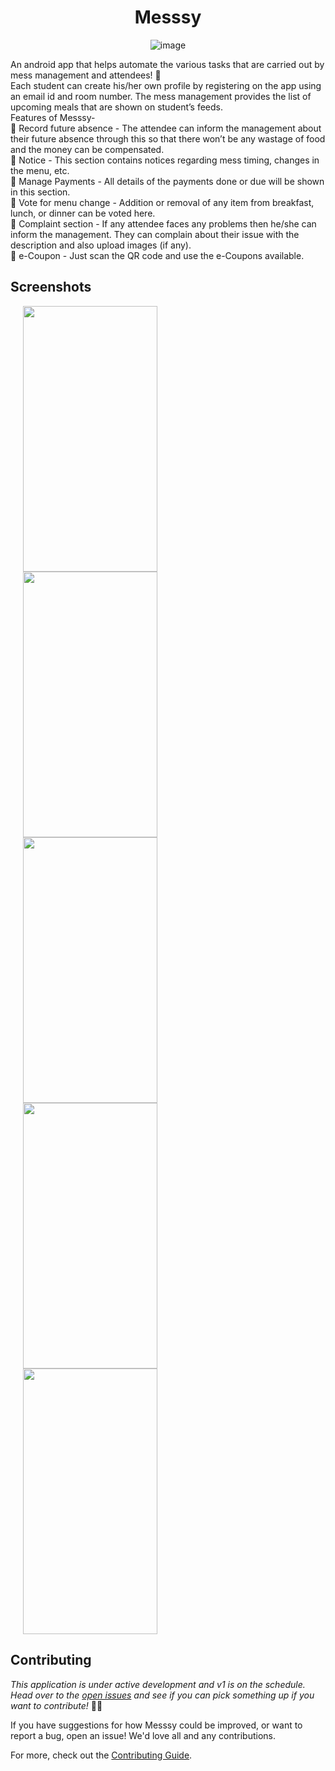 <h1 align="center">Messsy</h1>

<span style="display:block;text-align:center">![image](https://github.com/hackslash-nitp/messsy/raw/master/app/src/main/res/drawable/logo.png)</span>

An android app that helps automate the various tasks that are carried out by mess management and attendees! 🎉<br>
Each student can create his/her own profile by registering on the app using an email id and room number. The mess management provides the list of upcoming meals that are shown on student’s feeds.<br>
Features of Messsy-<br>
🌟 Record future absence - The attendee can inform the management about their future absence through this so that there won’t be any wastage of food and the money can be compensated. <br>
🌟 Notice - This section contains notices regarding mess timing, changes in the menu, etc.<br>
🌟 Manage Payments - All details of the payments done or due will be shown in this section.<br>
🌟 Vote for menu change - Addition or removal of any item from breakfast, lunch, or dinner can be voted here.<br>
🌟 Complaint section - If any attendee faces any problems then he/she can inform the management. They can complain about their issue with the description and also upload images (if any).<br>
🌟 e-Coupon - Just scan the QR code and use the e-Coupons available.<br>

<h2> Screenshots</h2> 
<p float="left">
  <img src="assests/home.png"       style="display:block"  height="425" width="215" hspace="20" />
  <img src="assests/signup.png"     style="display:block"  height="425" width="215" hspace="20" /> 
  <img src="assests/nav_drawer.png" style="display:block"  height="425" width="215" hspace="20" />
  <img src="assests/absence.png"    style="display:block"  height="425" width="215" hspace="20" /> 
  <img src="assests/complaint.png"  style="display:block"  height="425" width="215" hspace="20"/>
</p>


## Contributing

*This application is under active development and v1 is on the schedule. Head over to the [open issues](https://github.com/hackslash-nitp/messsy/issues) and see if you can pick something up if you want to contribute!* 👨‍💻

If you have suggestions for how Messsy could be improved, or want to report a bug, open an issue! We'd love all and any contributions.

For more, check out the [Contributing Guide](CONTRIBUTING.md).



